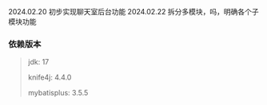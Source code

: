 2024.02.20 初步实现聊天室后台功能
2024.02.22 拆分多模块，吗，明确各个子模块功能

### 依赖版本

> jdk: 17 
> 
> knife4j: 4.4.0
> 
> mybatisplus: 3.5.5